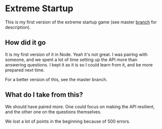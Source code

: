 # Extreme Startup

This is my first version of the extreme startup game 
(see master [branch](https://github.com/epayet/extreme-startup-starter-kit) for description).

## How did it go

It is my first version of it in Node. Yeah it's not great. 
I was pairing with someone, and we spent a lot of time setting up the API more than answering questions.
I kept it as it is so I could learn from it, and be more prepared next time.

For a better version of this, see the master branch.

## What do I take from this?

We should have paired more. 
One could focus on making the API resilient, and the other one on the questions themselves.

We lost a lot of points in the beginning because of 500 errors.